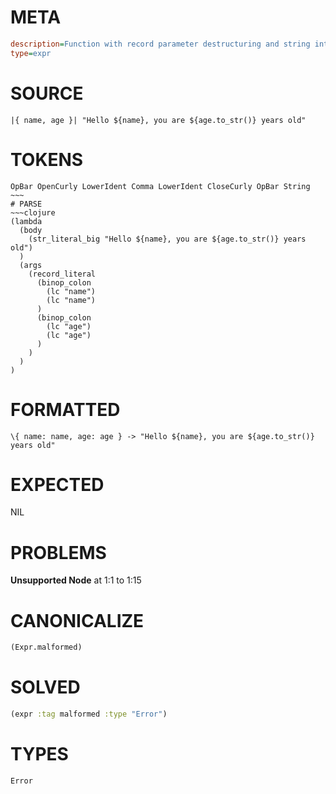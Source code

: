 # META
~~~ini
description=Function with record parameter destructuring and string interpolation
type=expr
~~~
# SOURCE
~~~roc
|{ name, age }| "Hello ${name}, you are ${age.to_str()} years old"
~~~
# TOKENS
~~~text
OpBar OpenCurly LowerIdent Comma LowerIdent CloseCurly OpBar String ~~~
# PARSE
~~~clojure
(lambda
  (body
    (str_literal_big "Hello ${name}, you are ${age.to_str()} years old")
  )
  (args
    (record_literal
      (binop_colon
        (lc "name")
        (lc "name")
      )
      (binop_colon
        (lc "age")
        (lc "age")
      )
    )
  )
)
~~~
# FORMATTED
~~~roc
\{ name: name, age: age } -> "Hello ${name}, you are ${age.to_str()} years old"
~~~
# EXPECTED
NIL
# PROBLEMS
**Unsupported Node**
at 1:1 to 1:15

# CANONICALIZE
~~~clojure
(Expr.malformed)
~~~
# SOLVED
~~~clojure
(expr :tag malformed :type "Error")
~~~
# TYPES
~~~roc
Error
~~~

